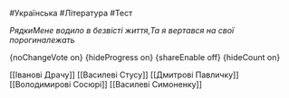 #Українська #Література #Тест

*РядкиМене водило в безвісті життя,Та я вертався на свої порогиналежать*

{noChangeVote on}
{hideProgress on}
{shareEnable off}
{hideCount on}

[[Іванові Драчу]]
[[Василеві Стусу]]
[[Дмитрові Павличку]]
[[Володимирові Сосюрі]]
[[Василеві Симоненку]]
